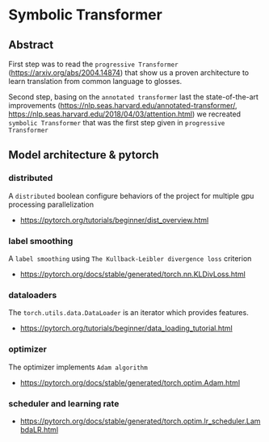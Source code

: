 # Symbolic Transformer

## Abstract
First step was to read the `progressive Transformer` (https://arxiv.org/abs/2004.14874) that show us a proven architecture to learn translation from common language to glosses.

Second step, basing on the `annotated transformer` last the state-of-the-art improvements (https://nlp.seas.harvard.edu/annotated-transformer/, https://nlp.seas.harvard.edu/2018/04/03/attention.html) we recreated `symbolic Transformer` that was the first step given in `progressive Transformer`

## Model architecture & pytorch

### distributed

A `distributed` boolean configure behaviors of the project for multiple gpu processing parallelization

- https://pytorch.org/tutorials/beginner/dist_overview.html

### label smoothing
A `label smoothing` using `The Kullback-Leibler divergence loss` criterion

- https://pytorch.org/docs/stable/generated/torch.nn.KLDivLoss.html

### dataloaders

The `torch.utils.data.DataLoader` is an iterator which provides features. 

- https://pytorch.org/tutorials/beginner/data_loading_tutorial.html

### optimizer

The optimizer implements `Adam algorithm`

- https://pytorch.org/docs/stable/generated/torch.optim.Adam.html

### scheduler and learning rate

- https://pytorch.org/docs/stable/generated/torch.optim.lr_scheduler.LambdaLR.html
